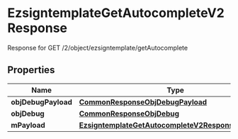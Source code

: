 

# EzsigntemplateGetAutocompleteV2Response

Response for GET /2/object/ezsigntemplate/getAutocomplete

## Properties

| Name | Type | Description | Notes |
|------------ | ------------- | ------------- | -------------|
|**objDebugPayload** | [**CommonResponseObjDebugPayload**](CommonResponseObjDebugPayload.md) |  |  |
|**objDebug** | [**CommonResponseObjDebug**](CommonResponseObjDebug.md) |  |  [optional] |
|**mPayload** | [**EzsigntemplateGetAutocompleteV2ResponseMPayload**](EzsigntemplateGetAutocompleteV2ResponseMPayload.md) |  |  |



